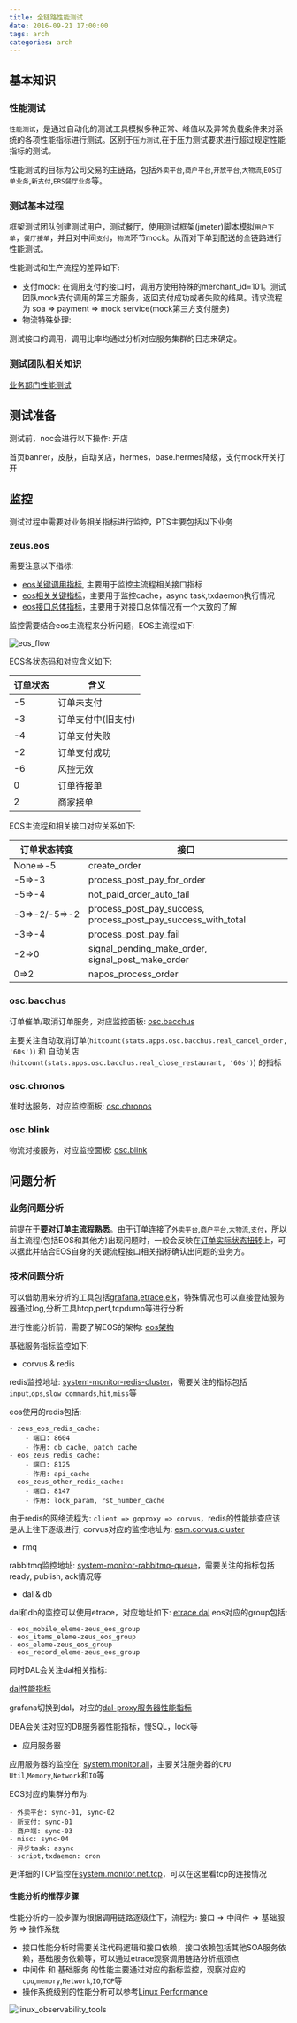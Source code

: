 ```yaml
---
title: 全链路性能测试
date: 2016-09-21 17:00:00
tags: arch
categories: arch
---
```


## 基本知识

### 性能测试

`性能测试`，是通过自动化的测试工具模拟多种正常、峰值以及异常负载条件来对系统的各项性能指标进行测试。区别于`压力测试`,在于压力测试要求进行超过规定性能指标的测试。

性能测试的目标为公司交易的主链路，包括`外卖平台`,`商户平台`,`开放平台`,`大物流`,`EOS订单业务`,`新支付`,`ERS餐厅业务`等。

### 测试基本过程

框架测试团队创建测试用户，测试餐厅，使用测试框架(jmeter)脚本模拟`用户下单`，`餐厅接单`，并且对中间`支付`，`物流`环节mock。从而对下单到配送的全链路进行性能测试。

性能测试和生产流程的差异如下:

- 支付mock: 在调用支付的接口时，调用方使用特殊的merchant_id=101。测试团队mock支付调用的第三方服务，返回支付成功或者失败的结果。请求流程为 soa => payment => mock service(mock第三方支付服务)
- 物流特殊处理: 

测试接口的调用，调用比率均通过分析对应服务集群的日志来确定。


### 测试团队相关知识

[业务部门性能测试](http://wiki.ele.to:8090/pages/viewpage.action?pageId=20324754)

## 测试准备

测试前，noc会进行以下操作: 开店

首页banner，皮肤，自动关店，hermes，base.hermes降级，支付mock开关打开

## 监控

测试过程中需要对业务相关指标进行监控，PTS主要包括以下业务

### zeus.eos

需要注意以下指标:

- [eos关键调用指标](https://t.elenet.me/dashboard/dashboard/db/eos-guan-jian-diao-yong-zhi-biao), 主要用于监控主流程相关接口指标
- [eos相关关键指标](https://t.elenet.me/dashboard/dashboard/db/eos-xiang-guan-guan-jian-zhong-yao-zhi-biao)，主要用于监控cache，async task,txdaemon执行情况
- [eos接口总体指标](https://t.elenet.me/dashboard/dashboard/db/eos-jie-kou-zong-ti-zhi-biao)，主要用于对接口总体情况有一个大致的了解

监控需要结合eos主流程来分析问题，EOS主流程如下:

![eos_flow](load-testing/eos_flow.png)

EOS各状态码和对应含义如下:

订单状态|含义
----|----
-5|订单未支付
-3|订单支付中(旧支付)
-4|订单支付失败
-2|订单支付成功
-6|风控无效
0|订单待接单
2|商家接单

EOS主流程和相关接口对应关系如下:

订单状态转变|接口
----|----
None=>-5|create_order
-5=>-3|process_post_pay_for_order
-5=>-4|not_paid_order_auto_fail
-3=>-2/-5=>-2|process_post_pay_success, process_post_pay_success_with_total
-3=>-4|process_post_pay_fail
-2=>0|signal_pending_make_order, signal_post_make_order
0=>2|napos_process_order


### osc.bacchus

订单催单/取消订单服务，对应监控面板: [osc.bacchus](https://t.elenet.me/dashboard/dashboard/db/osc-bacchus)

主要关注自动取消订单(`hitcount(stats.apps.osc.bacchus.real_cancel_order, '60s')`) 和 自动关店(`hitcount(stats.apps.osc.bacchus.real_close_restaurant, '60s')`) 的指标

### osc.chronos

准时达服务，对应监控面板: [osc.chronos](https://t.elenet.me/dashboard/dashboard/db/osc-chronos-zhun-shi-da-jian-kong-kan-ban)

### osc.blink

物流对接服务，对应监控面板: [osc.blink](https://t.elenet.me/dashboard/dashboard/db/blink)

## 问题分析

### 业务问题分析

前提在于**要对订单主流程熟悉**。由于订单连接了`外卖平台`,`商户平台`,`大物流`,`支付`，所以当主流程(包括EOS和其他方)出现问题时，一般会反映在[订单实际状态扭转](https://t.elenet.me/dashboard/dashboard/db/eos-guan-jian-diao-yong-zhi-biao?from=now-30m&to=now&panelId=43&fullscreen)上，可以据此并结合EOS自身的关键流程接口相关指标确认出问题的业务方。

### 技术问题分析

可以借助用来分析的工具包括[grafana](https://t.elenet.me/dashboard/),[etrace](http://etrace.elenet.me/),[elk](http://elk.elenet.me/)，特殊情况也可以直接登陆服务器通过log,分析工具htop,perf,tcpdump等进行分析

进行性能分析前，需要了解EOS的架构: [eos架构](http://wiki.ele.to:8090/pages/viewpage.action?pageId=26612648)

基础服务指标监控如下:

- corvus & redis

redis监控地址: [system-monitor-redis-cluster](https://t.elenet.me/dashboard/dashboard/db/system-monitor-redis-cluster)，需要关注的指标包括`input`,`ops`,`slow commands`,`hit`,`miss`等

eos使用的redis包括:

	- zeus_eos_redis_cache:
		- 端口: 8604 
		- 作用: db_cache, patch_cache
	- eos_zeus_redis_cache:
		- 端口: 8125 
		- 作用: api_cache
	- eos_zeus_other_redis_cache:
		- 端口: 8147 
		- 作用: lock_param, rst_number_cache

由于redis的网络流程为: `client => goproxy => corvus`，redis的性能排查应该是从上往下逐级进行, corvus对应的监控地址为: [esm.corvus.cluster](https://t.elenet.me/dashboard/dashboard/db/esm-corvus-cluster?var-cluster=eos_zeus_other_redis_cache&var-machine=xg-zeus-eos-redis-1&from=now-30m&to=now)

- rmq

rabbitmq监控地址: [system-monitor-rabbitmq-queue](https://t.elenet.me/dashboard/dashboard/db/system-monitor-rabbitmq-queue)，需要关注的指标包括ready, publish, ack情况等

- dal & db

dal和db的监控可以使用etrace，对应地址如下: [etrace dal](http://etrace.elenet.me/main2.html#/dal/sql) eos对应的group包括:
	
	- eos_mobile_eleme-zeus_eos_group
	- eos_items_eleme-zeus_eos_group
	- eos_eleme-zeus_eos_group
	- eos_record_eleme-zeus_eos_group

同时DAL会关注dal相关指标:

[dal性能指标](https://t.elenet.me/dashboard/dashboard/db/dalxing-neng-zhi-biao-xg?var-group=eos_eleme-zeus_eos_group&var-group=login_eleme-biz_member_group)

grafana切换到dal，对应的[dal-proxy服务器性能指标](https://t.elenet.me/dashboard/dashboard/db/system-monitor)

DBA会关注对应的DB服务器性能指标，慢SQL，lock等

- 应用服务器

应用服务器的监控在: [system.monitor.all](https://t.elenet.me/dashboard/dashboard/db/system-monitor-all)，主要关注服务器的`CPU Util`,`Memory`,`Network`和`IO`等

EOS对应的集群分布为:

	- 外卖平台: sync-01, sync-02
	- 新支付: sync-01
	- 商户端: sync-03
	- misc: sync-04
	- 异步task: async
	- script,txdaemon: cron

更详细的TCP监控在[system.monitor.net.tcp](https://t.elenet.me/dashboard/dashboard/db/system-monitor-net-tcp?var-machine=qcr-zeus-eos-async-19&var-machine=qcr-zeus-eos-async-20&var-machine=qcr-zeus-eos-sync1-11&var-machine=xg-dtcase-master-01&from=now-12h&to=now)，可以在这里看tcp的连接情况

#### 性能分析的推荐步骤

性能分析的一般步骤为根据调用链路逐级住下，流程为: 接口 => 中间件 => 基础服务 => 操作系统

- 接口性能分析时需要关注代码逻辑和接口依赖，接口依赖包括其他SOA服务依赖，基础服务依赖等，可以通过etrace观察调用链路分析瓶颈点
- 中间件 和 基础服务 的性能主要通过对应的指标监控，观察对应的`cpu`,`memory`,`Network`,`IO`,`TCP`等
- 操作系统级别的性能分析可以参考[Linux Performance](http://www.brendangregg.com/linuxperf.html)

![linux_observability_tools](load-testing/linux_observability_tools.png)


